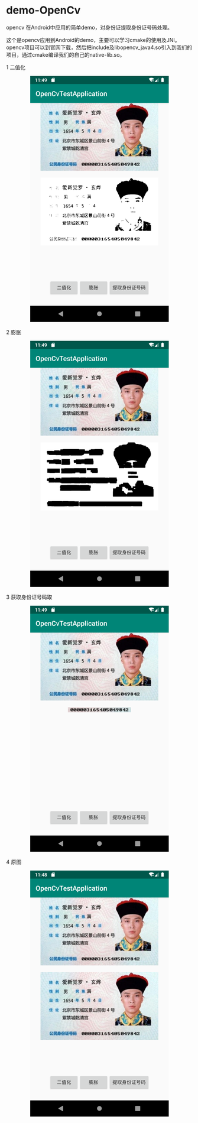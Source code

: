 # demo-OpenCv
opencv 在Android中应用的简单demo，对身份证提取身份证号码处理。

这个是opencv应用到Android的demo，主要可以学习cmake的使用及JNI。
opencv项目可以到官网下载，然后把include及libopencv_java4.so引入到我们的项目，通过cmake编译我们的自己的native-lib.so。

1 二值化

<div align=center><img src="https://github.com/guaishouN/demo-OpenCv/blob/master/images/shot-b.png"/></div>

2 膨胀
<div align=center><img src="https://github.com/guaishouN/demo-OpenCv/blob/master/images/shot-c.png"/></div>

3 获取身份证号码取
<div align=center><img src="https://github.com/guaishouN/demo-OpenCv/blob/master/images/shot-d.png"/></div>

4 原图
<div align=center><img src="https://github.com/guaishouN/demo-OpenCv/blob/master/images/shot-a.png"/></div>
